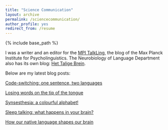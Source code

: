 ```yaml
---
title: "Science Communication"
layout: archive
permalink: /sciencecommunication/
author_profile: yes
redirect_from: /resume
---
```


{% include base_path %}


I was a writer and an editor for the [MPI TalkLing](https://www.mpi-talkling.mpi.nl/?page_id=56&lang=en), the blog of the Max Planck Institute for Psycholinguistics. 
The Neurobiology of Language Department also has its own blog: [Het Talige Brein](https://taalenhersenen.wordpress.com/). 

Below are my latest blog posts: 

[Code-switching: one sentence, two languages](https://www.mpi-talkling.mpi.nl/?p=1657&lang=en)
 
[Losing words on the tip of the tongue](https://taalenhersenen.wordpress.com/2022/02/01/losing-words-on-the-tip-of-the-tongue-%ef%bf%bc/)

[Synsesthesia: a colourful alphabet!](https://www.mpi-talkling.mpi.nl/?p=1862&lang=en)

[Sleep talking: what happens in your brain?](https://www.mpi-talkling.mpi.nl/?p=2064&lang=en)

[How our native language shapes our brain](https://taalenhersenen.wordpress.com/2023/08/21/how-our-native-language-shapes-our-brain/)

